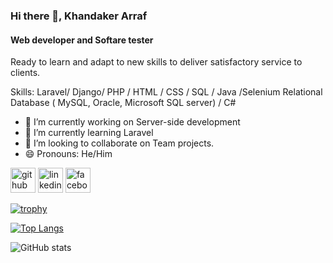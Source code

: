 ### Hi there 👋, Khandaker Arraf
#### Web developer and Softare tester


Ready to learn and adapt to new skills to deliver satisfactory service to clients.

Skills: Laravel/ Django/ PHP / HTML / CSS / SQL / Java /Selenium Relational Database ( MySQL, Oracle, Microsoft SQL server) / C#

- 🔭 I’m currently working on Server-side development 
- 🌱 I’m currently learning Laravel 
- 👯 I’m looking to collaborate on Team projects. 
- 😄 Pronouns: He/Him 


[<img src='https://cdn.jsdelivr.net/npm/simple-icons@3.0.1/icons/github.svg' alt='github' height='40'>](https://github.com/Khandakar-Arraf)  [<img src='https://cdn.jsdelivr.net/npm/simple-icons@3.0.1/icons/linkedin.svg' alt='linkedin' height='40'>](https://www.linkedin.com/in/Khandaker-arraf-8727492a5/)  [<img src='https://cdn.jsdelivr.net/npm/simple-icons@3.0.1/icons/facebook.svg' alt='facebook' height='40'>](https://www.facebook.com/arraf.khandakar)  

[![trophy](https://github-profile-trophy.vercel.app/?username=Khandakar-Arraf)](https://github.com/ryo-ma/github-profile-trophy)

[![Top Langs](https://github-readme-stats.vercel.app/api/top-langs/?username=Khandakar-Arraf)](https://github.com/anuraghazra/github-readme-stats)

![GitHub stats](https://github-readme-stats.vercel.app/api?username=Khandakar-Arraf&show_icons=true)  

